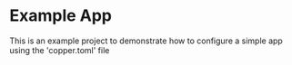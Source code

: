# Example App

This is an example project to demonstrate how to configure a simple app using the 'copper.toml' file